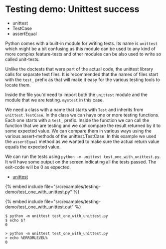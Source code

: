# Testing demo: Unittest success

* unittest
* TestCase
* assertEqual


Python comes with a built-in module for writing tests. Its name is `unittest` which might be a bit confusing
as this module can be used to any kind of more complex feature-tests and other modules can be also used to write
so called unit-tests.

Unlike the doctests that were part of the actual code, the unittest library calls for separate test files.
It is recommended that the names of files start with the `test_` prefix as that will make it easy for the various testing
tools to locate them.

Inside the file you'd need to import both the `unittest` module and the module that we are testing. `mystest` in this case.

We need a class with a name that starts with `Test` and inherits from `unittest.TestCase`. In the class we can have one or more
testing functions. Each one starts with a `test_` prefix.
Inside the function we can call the function that we are testing and we can compare the result returned by it to some expected value.
We can compare them in various ways using the various assert-methods of the unittest.TestCase. In this example we used the `assertEqual`
method as we wanted to make sure the actual return value equals the expected value.

We can run the tests using `python -m unittest test_one_with_unittest.py`. It will have some output on the screen indicating all the tests
passed. The exit-code will be 0 as expected.


* [unittest](https://docs.python.org/library/unittest.html)

{% embed include file="src/examples/testing-demo/test_one_with_unittest.py" %}


{% embed include file="src/examples/testing-demo/test_one_with_unittest.out" %}

```
$ python -m unittest test_one_with_unittest.py
$ echo $?
0
```

```
> python -m unittest test_one_with_unittest.py
> echo %ERRORLEVEL%
0
```


